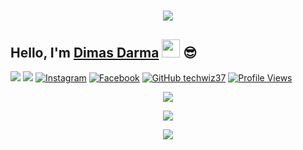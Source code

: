 <h1 align="center">
  <a href="https://git.io/typing-svg">
    <img src="https://readme-typing-svg.herokuapp.com?color=%2340A597&size=30&width=800&lines=Hello,+i'm+Dimas Darma.+22+YO;i'am+a+web,mobile+and+bot+developer">
  </a>
</h1>

## Hello, I'm [Dimas Darma](https://instagram.com/dimazdarmaa) <img src="https://github.com/TheDudeThatCode/TheDudeThatCode/blob/master/Assets/Hi.gif" width="29px"> :sunglasses:
[<img src="https://img.shields.io/badge/Website-techwiz.biz.id-blue">](https://techwiz.biz.id)
[<img src="https://img.shields.io/badge/Email-support@techwiz.biz.id-purple">](mailto:support@techwiz.biz.id)
<a href="https://www.instagram.com/dimazdarmaa" target="_blank"><img src="https://img.shields.io/badge/Instagram-%23E4405F.svg?&style=flat-square&logo=instagram&logoColor=white" alt="Instagram"></a>
<a href="https://www.facebook.com/jagoanneon" target="_blank"><img src="https://img.shields.io/badge/Facebook-%231877F2.svg?&style=flat-square&logo=facebook&logoColor=white" alt="Facebook"></a>
[![GitHub techwiz37](https://img.shields.io/github/followers/techwiz37?label=follow&style=social)](https://github.com/techwiz37)
[![Profile Views](https://komarev.com/ghpvc/?username=techwiz37&label=Profile%20Views)](https://github.com/techwiz37)


<p align="center">
  <a href="https://github.com/dimazdarmaa"><img src="https://github-readme-stats.vercel.app/api?username=DimasDarma11&theme=tokyonight&show_icons=true" /></a>
</p>

<p align="center">
  <a href="https://github.com/dimazdarmaa"><img src="https://github-readme-streak-stats.herokuapp.com?user=DimasDarma11&theme=tokyonight&hide_border=false&properties=background&border=%239611C5FF" /></a>
</p>
<p align="center">
  <a href="https://github.com/dimazdarmaa"><img src="https://github-profile-trophy.vercel.app/?username=DimasDarma11&theme=radical&margin-w=20&no-bg=true&no-frame=false" /></a>
</p>


